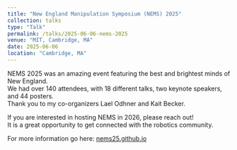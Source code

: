 ```yaml
---
title: "New England Manipulation Symposium (NEMS) 2025"
collection: talks
type: "Talk"
permalink: /talks/2025-06-06-nems-2025
venue: "MIT, Cambridge, MA"
date: 2025-06-06
location: "Cambridge, MA"
---
```


NEMS 2025 was an amazing event featuring the best and brightest minds of New England.  
We had over 140 attendees, with 18 different talks, two keynote speakers, and 44 posters.  
Thank you to my co-organizers Lael Odhner and Kait Becker.  

If you are interested in hosting NEMS in 2026, please reach out!  
It is a great opportunity to get connected with the robotics community.  

For more information go here: [nems25.github.io](https://nems25.github.io)